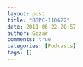 ```yaml
---
layout: post
title: "BSPC-110622"
date: 2011-06-22 20:57
author: Gozar
comments: true
categories: [Podcasts]
tags: []
---
```


